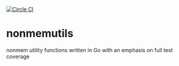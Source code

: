 [![Circle CI](https://circleci.com/gh/dpastoor/nonmemutils.svg?style=svg)](https://circleci.com/gh/dpastoor/nonmemutils)

# nonmemutils
nonmem utility functions written in Go with an emphasis on full test coverage

